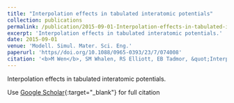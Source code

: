 ```yaml
---
title: "Interpolation effects in tabulated interatomic potentials"
collection: publications
permalink: /publication/2015-09-01-Interpolation-effects-in-tabulated-interatomic-potentials
excerpt: 'Interpolation effects in tabulated interatomic potentials.'
date: 2015-09-01
venue: 'Modell. Simul. Mater. Sci. Eng.'
paperurl: 'https//doi.org/10.1088/0965-0393/23/7/074008'
citation: '<b>M Wen</b>, SM Whalen, RS Elliott, EB Tadmor, &quot;Interpolation effects in tabulated interatomic potentials.&quot; <i>Modell. Simul. Mater. Sci. Eng.</i>, 23, 074008, (2015).'
---
```

Interpolation effects in tabulated interatomic potentials.

Use [Google Scholar](https://scholar.google.com/scholar?q=Interpolation+effects+in+tabulated+interatomic+potentials){:target="_blank"} for full citation